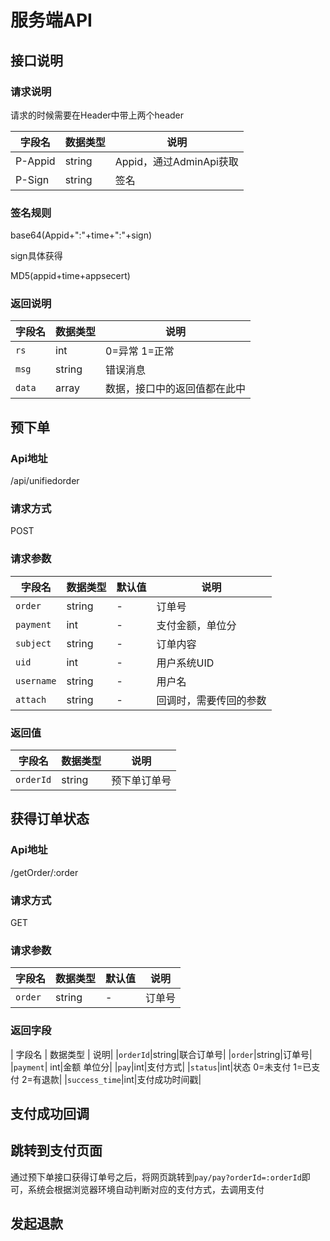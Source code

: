 # 服务端API
## 接口说明
### 请求说明
 请求的时候需要在Header中带上两个header

| 字段名 | 数据类型 | 说明 |
| ----- | ------- | --- |
|P-Appid|string| Appid，通过AdminApi获取|
|P-Sign|string|签名|

### 签名规则
base64(Appid+":"+time+":"+sign)

sign具体获得

MD5(appid+time+appsecert)

### 返回说明
| 字段名 | 数据类型 | 说明 |
| ----- | ------- | --- |
| `rs`|int | 0=异常 1=正常|
| `msg`|string|错误消息|
|`data`| array| 数据，接口中的返回值都在此中|

## 预下单
### Api地址
/api/unifiedorder

### 请求方式
POST

### 请求参数
| 字段名 | 数据类型 | 默认值 | 说明 |
| ----- | ------- | ----- | --- |
| `order` | string | - | 订单号 |
| `payment` | int | - | 支付金额，单位分 |
| `subject` | string| - | 订单内容|
|`uid` | int | - |用户系统UID|
| `username` | string | - | 用户名|
| `attach` | string | - | 回调时，需要传回的参数|

### 返回值
| 字段名 | 数据类型 | 说明 |
| ----- | ------- | --- |
| `orderId`|string | 预下单订单号|

## 获得订单状态
### Api地址
/getOrder/:order

### 请求方式
GET

### 请求参数
| 字段名 | 数据类型 | 默认值 | 说明 |
| ----- | ------- | ----- | --- |
| `order` | string | - | 订单号| 

### 返回字段
| 字段名 | 数据类型 | 说明|
|`orderId`|string|联合订单号|
|`order`|string|订单号|
|`payment`| int|金额 单位分|
|`pay`|int|支付方式|
|`status`|int|状态 0=未支付 1=已支付 2=有退款|
|`success_time`|int|支付成功时间戳|

## 支付成功回调


## 跳转到支付页面
通过预下单接口获得订单号之后，将网页跳转到``pay/pay?orderId=:orderId``即可，系统会根据浏览器环境自动判断对应的支付方式，去调用支付

## 发起退款